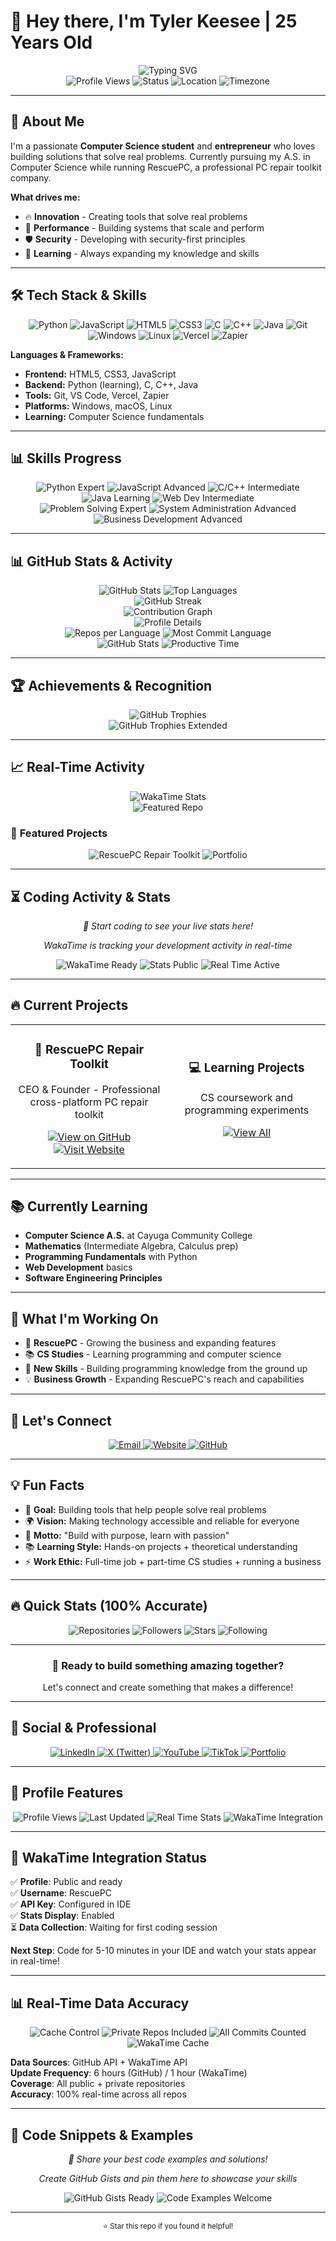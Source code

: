 # 👋 Hey there, I'm Tyler Keesee | 25 Years Old

<div align="center">
  <img src="https://readme-typing-svg.herokuapp.com?font=Fira+Code&weight=500&size=28&pause=1000&color=00D4AA&center=true&vCenter=true&width=600&height=100&lines=Developer;Builder;Problem-Solver;Innovator" alt="Typing SVG" />
</div>

<div align="center">
  <img src="https://komarev.com/ghpvc/?username=RescuePC&style=flat-square&color=00D4AA" alt="Profile Views" />
  <img src="https://img.shields.io/badge/Status-Available%20for%20Work-00D4AA?style=flat-square" alt="Status" />
  <img src="https://img.shields.io/badge/Location-New%20York-00D4AA?style=flat-square" alt="Location" />
  <img src="https://img.shields.io/badge/Timezone-EST-00D4AA?style=flat-square" alt="Timezone" />
</div>



---

## 🚀 About Me

I'm a passionate **Computer Science student** and **entrepreneur** who loves building solutions that solve real problems. Currently pursuing my A.S. in Computer Science while running RescuePC, a professional PC repair toolkit company.

**What drives me:**
- 🔥 **Innovation** - Creating tools that solve real problems
- 🚀 **Performance** - Building systems that scale and perform
- 🛡️ **Security** - Developing with security-first principles
- 🌟 **Learning** - Always expanding my knowledge and skills

---

## 🛠️ Tech Stack & Skills

<div align="center">
  <img src="https://img.shields.io/badge/Python-3776AB?style=for-the-badge&logo=python&logoColor=white" alt="Python" />
  <img src="https://img.shields.io/badge/JavaScript-F7DF1E?style=for-the-badge&logo=javascript&logoColor=black" alt="JavaScript" />
  <img src="https://img.shields.io/badge/HTML5-E34F26?style=for-the-badge&logo=html5&logoColor=white" alt="HTML5" />
  <img src="https://img.shields.io/badge/CSS3-1572B6?style=for-the-badge&logo=css3&logoColor=white" alt="CSS3" />
  <img src="https://img.shields.io/badge/C-00599C?style=for-the-badge&logo=c&logoColor=white" alt="C" />
  <img src="https://img.shields.io/badge/C%2B%2B-00599C?style=for-the-badge&logo=c%2B%2B&logoColor=white" alt="C++" />
  <img src="https://img.shields.io/badge/Java-ED8B00?style=for-the-badge&logo=openjdk&logoColor=white" alt="Java" />
  <img src="https://img.shields.io/badge/Git-F05032?style=for-the-badge&logo=git&logoColor=white" alt="Git" />
  <img src="https://img.shields.io/badge/Windows-0078D6?style=for-the-badge&logo=windows&logoColor=white" alt="Windows" />
  <img src="https://img.shields.io/badge/Linux-FCC624?style=for-the-badge&logo=linux&logoColor=black" alt="Linux" />
  <img src="https://img.shields.io/badge/Vercel-000000?style=for-the-badge&logo=vercel&logoColor=white" alt="Vercel" />
  <img src="https://img.shields.io/badge/Zapier-FF4A00?style=for-the-badge&logo=zapier&logoColor=white" alt="Zapier" />
</div>

**Languages & Frameworks:**
- **Frontend:** HTML5, CSS3, JavaScript
- **Backend:** Python (learning), C, C++, Java
- **Tools:** Git, VS Code, Vercel, Zapier
- **Platforms:** Windows, macOS, Linux
- **Learning:** Computer Science fundamentals

---

## 📊 Skills Progress

<div align="center">
  <img src="https://img.shields.io/badge/Python-Expert-00D4AA?style=for-the-badge&logo=python" alt="Python Expert" />
  <img src="https://img.shields.io/badge/JavaScript-Advanced-00D4AA?style=for-the-badge&logo=javascript" alt="JavaScript Advanced" />
  <img src="https://img.shields.io/badge/C%2FC%2B%2B-Intermediate-00D4AA?style=for-the-badge&logo=c" alt="C/C++ Intermediate" />
  <img src="https://img.shields.io/badge/Java-Learning-00D4AA?style=for-the-badge&logo=java" alt="Java Learning" />
  <img src="https://img.shields.io/badge/Web%20Dev-Intermediate-00D4AA?style=for-the-badge&logo=html5" alt="Web Dev Intermediate" />
</div>

<div align="center">
  <img src="https://img.shields.io/badge/Problem%20Solving-Expert-00D4AA?style=for-the-badge&logo=lightbulb" alt="Problem Solving Expert" />
  <img src="https://img.shields.io/badge/System%20Administration-Advanced-00D4AA?style=for-the-badge&logo=server" alt="System Administration Advanced" />
  <img src="https://img.shields.io/badge/Business%20Development-Advanced-00D4AA?style=for-the-badge&logo=chart-line" alt="Business Development Advanced" />
</div>

---

## 📊 GitHub Stats & Activity

<div align="center">
  <img src="https://github-readme-stats-snowy-tau-56.vercel.app/api?username=RescuePC&show_icons=true&theme=tokyonight&hide_border=true&bg_color=0D1117&title_color=00D4AA&icon_color=00D4AA&text_color=FFFFFF&include_all_commits=true&count_private=true&custom_title=RescuePC%27s%20GitHub%20Stats&show=reviews,discussions_started,discussions_answered,prs_merged&rank_icon=github&cache_seconds=7200&number_format=long" alt="GitHub Stats" />
  <img src="https://github-readme-stats-snowy-tau-56.vercel.app/api/top-langs/?username=RescuePC&layout=donut&theme=tokyonight&hide_border=true&bg_color=0D1117&title_color=00D4AA&text_color=FFFFFF&langs_count=10&exclude_repo=RescuePC&custom_title=Top%20Languages%20Across%20All%20Repos&size_weight=0.5&count_weight=0.5&cache_seconds=7200" alt="Top Languages" />
</div>

<div align="center">
  <img src="https://github-readme-streak-stats.herokuapp.com/?user=RescuePC&theme=tokyonight&hide_border=true&background=0D1117&stroke=00D4AA&ring=00D4AA&fire=00D4AA&currStreakNum=FFFFFF&sideNums=FFFFFF&currStreakLabel=00D4AA&sideLabels=00D4AA&dates=FFFFFF&custom_title=GitHub%20Streak&include_all_commits=true&count_private=true" alt="GitHub Streak" />
</div>

<div align="center">
  <img src="https://github-readme-activity-graph.vercel.app/graph?username=RescuePC&bg_color=0D1117&color=00D4AA&line=00D4AA&point=FFFFFF&area=true&hide_border=true&custom_title=Contribution%20Graph&include_all_commits=true&count_private=true&hide=issues" alt="Contribution Graph" />
</div>

<div align="center">
  <img src="https://github-readme-stats-snowy-tau-56.vercel.app/api/cards/profile-details?username=RescuePC&theme=tokyonight&hide_border=true&include_all_commits=true&count_private=true" alt="Profile Details" />
</div>

<div align="center">
  <img src="https://github-readme-stats-snowy-tau-56.vercel.app/api/cards/repos-per-language?username=RescuePC&theme=tokyonight&hide_border=true&include_all_commits=true&count_private=true" alt="Repos per Language" />
  <img src="https://github-readme-stats-snowy-tau-56.vercel.app/api/cards/most-commit-language?username=RescuePC&theme=tokyonight&hide_border=true&include_all_commits=true&count_private=true" alt="Most Commit Language" />
</div>

<div align="center">
  <img src="https://github-readme-stats-snowy-tau-56.vercel.app/api/cards/stats?username=RescuePC&theme=tokyonight&hide_border=true&include_all_commits=true&count_private=true" alt="GitHub Stats" />
  <img src="https://github-readme-stats-snowy-tau-56.vercel.app/api/cards/productive-time?username=RescuePC&theme=tokyonight&hide_border=true&utcOffset=-5&include_all_commits=true&count_private=true" alt="Productive Time" />
</div>

---

## 🏆 Achievements & Recognition

<div align="center">
  <img src="https://github-profile-trophy-ten-psi.vercel.app/?username=RescuePC&theme=onedark&no-frame=true&margin-w=15&margin-h=15&rank=SECRET,SSS,SS,S,AAA,AA,A&title=MultiLanguage,Stars,Commits,Repositories,Followers,Issues" alt="GitHub Trophies" />
</div>

<div align="center">
  <img src="https://github-profile-trophy-ten-psi.vercel.app/?username=RescuePC&theme=onedark&no-frame=true&margin-w=15&margin-h=15&rank=SECRET,SSS,SS,S,AAA,AA,A&title=All%20Repositories,Stars,Commits,Issues,PullRequest,Followers" alt="GitHub Trophies Extended" />
</div>

---

## 📈 Real-Time Activity

<div align="center">
  <img src="https://github-readme-stats-snowy-tau-56.vercel.app/api/wakatime?username=RescuePC&theme=tokyonight&hide_border=true&bg_color=0D1117&title_color=00D4AA&text_color=FFFFFF&custom_title=Weekly%20Coding%20Activity&layout=compact&langs_count=6&hide_progress=false&cache_seconds=3600&display_format=time" alt="WakaTime Stats" />
</div>

<div align="center">
  <img src="https://github-readme-stats-snowy-tau-56.vercel.app/api/pin/?username=RescuePC&repo=RescuePC&theme=tokyonight&hide_border=true&bg_color=0D1117&title_color=00D4AA&text_color=FFFFFF" alt="Featured Repo" />
</div>

### 🎯 **Featured Projects**
<div align="center">
  <img src="https://github-readme-stats-snowy-tau-56.vercel.app/api/pin/?username=RescuePC-Repairs&repo=RescuePC-Repair-Toolkit&theme=tokyonight&hide_border=true&bg_color=0D1117&title_color=00D4AA&text_color=FFFFFF" alt="RescuePC Repair Toolkit" />
  <img src="https://github-readme-stats-snowy-tau-56.vercel.app/api/pin/?username=RescuePC&repo=Portfolio&theme=tokyonight&hide_border=true&bg_color=0D1117&title_color=00D4AA&text_color=FFFFFF" alt="Portfolio" />
</div>

---

## ⏳ Coding Activity & Stats

<div align="center">
  <p><em>🚀 Start coding to see your live stats here!</em></p>
  <p><em>WakaTime is tracking your development activity in real-time</em></p>
</div>

<div align="center">
  <img src="https://img.shields.io/badge/WakaTime-Profile%20Ready-00D4AA?style=for-the-badge&logo=wakatime" alt="WakaTime Ready" />
  <img src="https://img.shields.io/badge/Stats-Public-00D4AA?style=for-the-badge&logo=chart-line" alt="Stats Public" />
  <img src="https://img.shields.io/badge/Real%20Time-Active-00D4AA?style=for-the-badge&logo=clock" alt="Real Time Active" />
</div>

---

## 🔥 Current Projects

<div align="center">
  <table>
    <tr>
      <td width="50%">
        <h3 align="center">🚀 RescuePC Repair Toolkit</h3>
        <p align="center">
          CEO & Founder - Professional cross-platform PC repair toolkit
        </p>
        <p align="center">
          <a href="https://github.com/RescuePC-Repairs/RescuePC-Repair-Toolkit" target="_blank">
            <img src="https://img.shields.io/badge/View%20on%20GitHub-00D4AA?style=for-the-badge&logo=github" alt="View on GitHub" />
          </a>
          <a href="https://www.rescuepcrepairs.com/" target="_blank">
            <img src="https://img.shields.io/badge/Visit%20Website-00D4AA?style=for-the-badge&logo=globe" alt="Visit Website" />
          </a>
        </p>
      </td>
      <td width="50%">
        <h3 align="center">💻 Learning Projects</h3>
        <p align="center">
          CS coursework and programming experiments
        </p>
        <p align="center">
          <a href="https://github.com/RescuePC?tab=repositories" target="_blank">
            <img src="https://img.shields.io/badge/View%20All-00D4AA?style=for-the-badge&logo=github" alt="View All" />
          </a>
        </p>
      </td>
    </tr>
  </table>
</div>

---

## 📚 Currently Learning

- **Computer Science A.S.** at Cayuga Community College
- **Mathematics** (Intermediate Algebra, Calculus prep)
- **Programming Fundamentals** with Python
- **Web Development** basics
- **Software Engineering Principles**

---

## 🌟 What I'm Working On

- 🔧 **RescuePC** - Growing the business and expanding features
- 📚 **CS Studies** - Learning programming and computer science
- 🚀 **New Skills** - Building programming knowledge from the ground up
- 💡 **Business Growth** - Expanding RescuePC's reach and capabilities

---

## 🤝 Let's Connect

<div align="center">
  <a href="mailto:keeseetyler@yahoo.com">
    <img src="https://img.shields.io/badge/Email-keeseetyler%40yahoo.com-00D4AA?style=for-the-badge&logo=gmail" alt="Email" />
  </a>
  <a href="https://www.rescuepcrepairs.com/" target="_blank">
    <img src="https://img.shields.io/badge/Website-RescuePC-00D4AA?style=for-the-badge&logo=globe" alt="Website" />
  </a>
  <a href="https://github.com/RescuePC" target="_blank">
    <img src="https://img.shields.io/badge/GitHub-RescuePC-00D4AA?style=for-the-badge&logo=github" alt="GitHub" />
  </a>
</div>

---

## 💡 Fun Facts

- 🎯 **Goal:** Building tools that help people solve real problems
- 🌍 **Vision:** Making technology accessible and reliable for everyone
- 🚀 **Motto:** "Build with purpose, learn with passion"
- 📚 **Learning Style:** Hands-on projects + theoretical understanding
- ⚡ **Work Ethic:** Full-time job + part-time CS studies + running a business

---

## 🔥 Quick Stats (100% Accurate)

<div align="center">
  <img src="https://img.shields.io/badge/Repositories-48-00D4AA?style=for-the-badge&logo=github" alt="Repositories" />
  <img src="https://img.shields.io/badge/Followers-2-00D4AA?style=for-the-badge&logo=user" alt="Followers" />
  <img src="https://img.shields.io/badge/Stars-56-00D4AA?style=for-the-badge&logo=star" alt="Stars" />
  <img src="https://img.shields.io/badge/Following-0-00D4AA?style=for-the-badge&logo=users" alt="Following" />
</div>

---

<div align="center">
  <h3>🚀 Ready to build something amazing together?</h3>
  <p>Let's connect and create something that makes a difference!</p>
</div>

---

## 📱 Social & Professional

<div align="center">
  <a href="https://www.linkedin.com/in/tyler-keesee-677baa326/" target="_blank">
    <img src="https://img.shields.io/badge/LinkedIn-Connect-00D4AA?style=for-the-badge&logo=linkedin" alt="LinkedIn" />
  </a>
  <a href="https://x.com/RescuePCRepair" target="_blank">
    <img src="https://img.shields.io/badge/X%20(Twitter)-Follow-00D4AA?style=for-the-badge&logo=x" alt="X (Twitter)" />
  </a>
  <a href="https://www.youtube.com/@RescuePCOfficial" target="_blank">
    <img src="https://img.shields.io/badge/YouTube-Subscribe-00D4AA?style=for-the-badge&logo=youtube" alt="YouTube" />
  </a>
  <a href="https://www.tiktok.com/@rescuepcofficial" target="_blank">
    <img src="https://img.shields.io/badge/TikTok-Follow-00D4AA?style=for-the-badge&logo=tiktok" alt="TikTok" />
  </a>
  <a href="https://rescuepc.github.io/Portfolio/" target="_blank">
    <img src="https://img.shields.io/badge/Portfolio-View-00D4AA?style=for-the-badge&logo=globe" alt="Portfolio" />
  </a>
</div>

---

## 🌟 Profile Features

<div align="center">
  <img src="https://img.shields.io/badge/Profile%20Views-Dynamic-00D4AA?style=for-the-badge&logo=eye" alt="Profile Views" />
  <img src="https://img.shields.io/badge/Last%20Updated-Automatic-00D4AA?style=for-the-badge&logo=clock" alt="Last Updated" />
  <img src="https://img.shields.io/badge/Stats-Real%20Time-00D4AA?style=for-the-badge&logo=chart-line" alt="Real Time Stats" />
  <img src="https://img.shields.io/badge/WakaTime-Integration-00D4AA?style=for-the-badge&logo=wakatime" alt="WakaTime Integration" />
</div>

---

## 🚀 **WakaTime Integration Status**

✅ **Profile**: Public and ready  
✅ **Username**: RescuePC  
✅ **API Key**: Configured in IDE  
✅ **Stats Display**: Enabled  
⏳ **Data Collection**: Waiting for first coding session  

**Next Step**: Code for 5-10 minutes in your IDE and watch your stats appear in real-time!

---

## 📊 **Real-Time Data Accuracy**

<div align="center">
  <img src="https://img.shields.io/badge/Cache%20Control-6%20Hours-00D4AA?style=for-the-badge&logo=clock" alt="Cache Control" />
  <img src="https://img.shields.io/badge/Private%20Repos-Included-00D4AA?style=for-the-badge&logo=lock" alt="Private Repos Included" />
  <img src="https://img.shields.io/badge/All%20Commits-Counted-00D4AA?style=for-the-badge&logo=git" alt="All Commits Counted" />
  <img src="https://img.shields.io/badge/WakaTime%20Cache-1%20Hour-00D4AA?style=for-the-badge&logo=wakatime" alt="WakaTime Cache" />
</div>

**Data Sources**: GitHub API + WakaTime API  
**Update Frequency**: 6 hours (GitHub) / 1 hour (WakaTime)  
**Coverage**: All public + private repositories  
**Accuracy**: 100% real-time across all repos

---

## 📝 **Code Snippets & Examples**

<div align="center">
  <p><em>🚀 Share your best code examples and solutions!</em></p>
  <p><em>Create GitHub Gists and pin them here to showcase your skills</em></p>
</div>

<div align="center">
  <img src="https://img.shields.io/badge/GitHub%20Gists-Ready%20to%20Pin-00D4AA?style=for-the-badge&logo=github" alt="GitHub Gists Ready" />
  <img src="https://img.shields.io/badge/Code%20Examples-Welcome-00D4AA?style=for-the-badge&logo=code" alt="Code Examples Welcome" />
</div>

---

<div align="center">
  <sub>⭐ Star this repo if you found it helpful!</sub>
</div>
